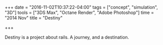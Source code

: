 +++
date = "2016-11-02T10:37:22-04:00"
tags = ["concept", "simulation", "3D"]
tools = ["3DS Max", "Octane Render", "Adobe Photoshop"]
time = "2014 Nov"
title = "Destiny"

+++

Destiny is a project about rails. A journey, and a destination.
